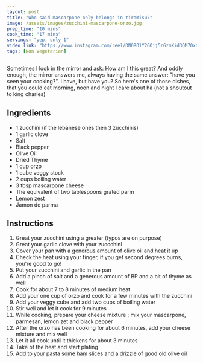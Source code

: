 ```yaml
---
layout: post
title: "Who said mascarpone only belongs in tiramisu?"
image: /assets/images/zucchini-mascarpone-orzo.jpg
prep_time: "10 mins"
cook_time: "17 mins"
servings: "yep, only 1"
video_link: "https://www.instagram.com/reel/DN0RO1Y2GOjj5rGzmXid3QM70xtQOaw3Goarjc0/?igsh=MWs4cXQ5czd4eDQwbA== "
tags: [Non Vegetarian]
---
```


Sometimes I look in the mirror and ask: How am I this great? And oddly enough, the mirror answers me, always having the same answer: "have you seen your cooking?". I have, but have you? So here's one of those dishes, that you could eat morning, noon and night I care about ha (not a shoutout to king charles)

## Ingredients

* 1 zucchini (if the lebanese ones then 3 zucchinis)
* 1 garlic clove
* Salt
* Black pepper
* Olive Oil
* Dried Thyme
* 1 cup orzo
* 1 cube veggy stock
* 2 cups boiling water
* 3 tbsp mascarpone cheese
* The equivalent of two tablespoons grated parm
* Lemon zest
* Jamon de parma



## Instructions

1. Great your zucchini using a greater (typos are on purpose)
2. Great your garlic clove with your zuccchini
3. Cover your pan with a generous amount of olive oil and heat it up
4. Check the heat using your finger, if you get second degrees burns, you're good to go!
5. Put your zucchini and garlic in the pan
6. Add a pinch of salt and a generous amount of BP and a bit of thyme as well
7. Cook for about 7 to 8 minutes of medium heat
8. Add your one cup of orzo and cook for a few minutes with the zucchini
9. Add your veggy cube and add two cups of boiling water 
10. Stir well and let it cook for 9 minutes
11. While cooking, prepare your cheese mixture ; mix your mascarpone, parmesan, lemon zet and black pepper
12. After the orzo has been cooking for about 6 minutes, add your cheese mixture and mix well
13. Let it all cook until it thickens for about 3 minutes
14. Take of the heat and start plating
15. Add to your pasta some ham slices and a drizzle of good old olive oil


